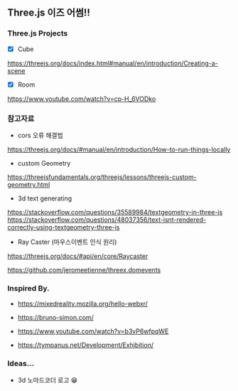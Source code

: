 ## Three.js 이즈 어썸!!

### Three.js Projects

- [x] Cube

https://threejs.org/docs/index.html#manual/en/introduction/Creating-a-scene

- [x] Room

https://www.youtube.com/watch?v=cp-H_6VODko

### 참고자료

- cors 오류 해결법

https://threejs.org/docs/#manual/en/introduction/How-to-run-things-locally

- custom Geometry

https://threejsfundamentals.org/threejs/lessons/threejs-custom-geometry.html

- 3d text generating

https://stackoverflow.com/questions/35589984/textgeometry-in-three-js
https://stackoverflow.com/questions/48037356/text-isnt-rendered-correctly-using-textgeometry-three-js

- Ray Caster (마우스이벤트 인식 원리)

https://threejs.org/docs/#api/en/core/Raycaster

https://github.com/jeromeetienne/threex.domevents

### Inspired By.

- https://mixedreality.mozilla.org/hello-webxr/

- https://bruno-simon.com/

- https://www.youtube.com/watch?v=b3vP6wfpqWE

- https://tympanus.net/Development/Exhibition/

### Ideas...

- 3d 노마드코더 로고 😁
